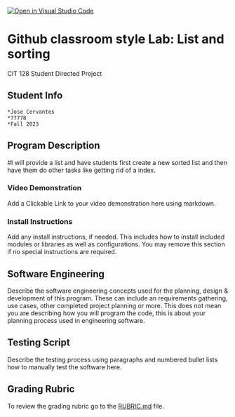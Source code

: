 [![Open in Visual Studio Code](https://classroom.github.com/assets/open-in-vscode-718a45dd9cf7e7f842a935f5ebbe5719a5e09af4491e668f4dbf3b35d5cca122.svg)](https://classroom.github.com/online_ide?assignment_repo_id=12442329&assignment_repo_type=AssignmentRepo)
# Github classroom style Lab: List and sorting
CIT 128 Student Directed Project

## Student Info
    *Jose Cervantes
    *77778
    *Fall 2023

## Program Description

[comment]:<Describe your individual project program and include the goals of the program.>
#I will provide a list and have students first create a new sorted list and then have them do other tasks like getting rid of a index.

### Video Demonstration

Add a Clickable Link to your video demonstration here using markdown.

### Install Instructions

Add any install instructions, if needed. This includes how to install included modules or libraries as well as configurations. You may remove this section if no special instructions are required.

## Software Engineering

Describe the software engineering concepts used for the planning, design & development of this program. These can include an requirements gathering, use cases, other completed project planning or more. This does not mean you are describing how you will program the code, this is about your planning process used in engineering software.

## Testing Script

Describe the testing process using paragraphs and numbered bullet lists how to manually test the software here.

## Grading Rubric

To review the grading rubric go to the [RUBRIC.md](RUBRIC.md) file.
